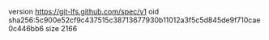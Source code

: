 version https://git-lfs.github.com/spec/v1
oid sha256:5c900e52cf9c437515c38713677930b11012a3f5c5d845de9f710cae0c446bb6
size 2166
